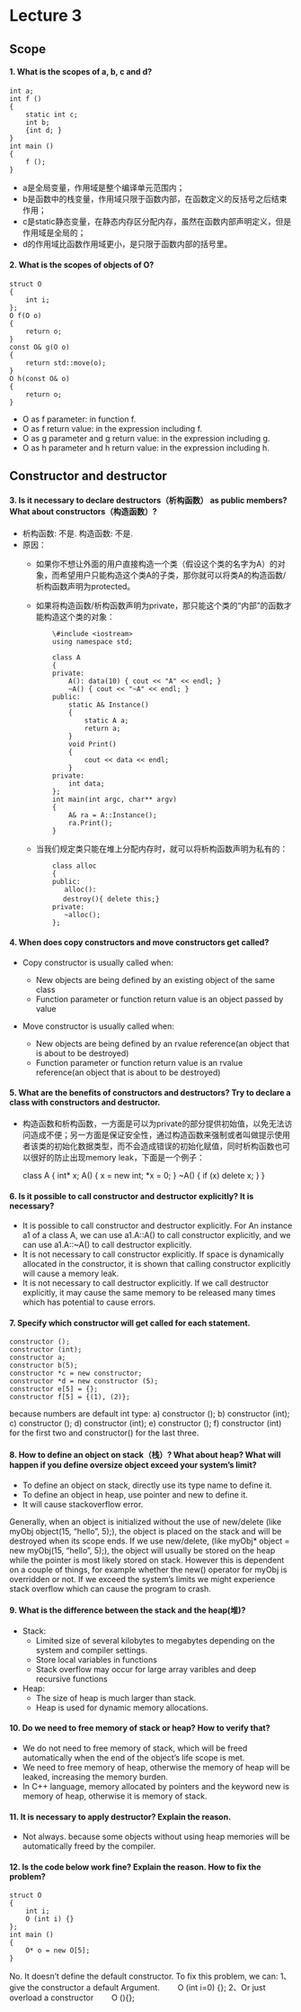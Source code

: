 # Lecture 3
## Scope
#### 1. What is the scopes of a, b, c and d?
	int a;
	int f ()
	{
    	static int c;
    	int b;
    	{int d; }
	}
	int main ()
	{
    	f ();
	}



- a是全局变量，作用域是整个编译单元范围内；
- b是函数中的栈变量，作用域只限于函数内部，在函数定义的反括号之后结束作用；
- c是static静态变量，在静态内存区分配内存，虽然在函数内部声明定义，但是作用域是全局的；
- d的作用域比函数作用域更小，是只限于函数内部的括号里。


#### 2. What is the scopes of objects of O?

	struct O
	{
	    int i;
	};
	O f(O o)
	{
	    return o;
	}
	const O& g(O o)
	{
	    return std::move(o);
	}
	O h(const O& o)
	{
	    return o;
	}



- O as f parameter: in function f.
- O as f return value: in the expression including f.
- O as g parameter and g return value: in the expression including g.
- O as h parameter and h return value: in the expression including h.



##	Constructor and destructor
#### 3. Is it necessary to declare destructors（析构函数） as public members? What about constructors（构造函数）?

- 析构函数: 不是. 构造函数: 不是.
- 原因：
  - 如果你不想让外面的用户直接构造一个类（假设这个类的名字为A）的对象，而希望用户只能构造这个类A的子类，那你就可以将类A的构造函数/析构函数声明为protected。
  - 如果将构造函数/析构函数声明为private，那只能这个类的“内部”的函数才能构造这个类的对象：

		    \#include <iostream>
		    using namespace std;

		    class A
		    {
		    private:
		        A(): data(10) { cout << "A" << endl; }
		        ~A() { cout << "~A" << endl; }
		    public:
		        static A& Instance()
		        {
		            static A a;
		            return a;
		        }
		        void Print()
		        {
		            cout << data << endl;
		        }
		    private:
		        int data;
		    };
		    int main(int argc, char** argv)
		    {
		        A& ra = A::Instance();
		        ra.Print();
		    }
  - 当我们规定类只能在堆上分配内存时，就可以将析构函数声明为私有的：

			class alloc
			{
			public:
			   alloc():
			　 destroy(){ delete this;} 　
			private:
			   ~alloc();
			};


#### 4. When does copy constructors and move constructors get called?

- Copy constructor is usually called when:
  - New objects are being defined by an existing object of the same class
  - Function parameter or function return value is an object passed by value

- Move constructor is usually called when:
  - New objects are being defined by an rvalue reference(an object that is about to be destroyed)
  - Function parameter or function return value is an rvalue reference(an object that is about to be destroyed)


#### 5. What are the benefits of constructors and destructors? Try to declare a class with constructors and destructor.


- 构造函数和析构函数，一方面是可以为private的部分提供初始值，以免无法访问造成不便；另一方面是保证安全性，通过构造函数来强制或者叫做提示使用者该类的初始化数据类型，而不会造成错误的初始化赋值，同时析构函数也可以很好的防止出现memory leak，下面是一个例子：


	class A
	{
		int* x;
		A()
		{
			x = new int;
			*x = 0;
		}
		~A()
		{
			if (x) delete x;
		}
	}


#### 6. Is it possible to call constructor and destructor explicitly? It is necessary?

- It is possible to call constructor and destructor explicitly. For An instance a1 of a class A, we can use a1.A::A() to call constructor explicitly, and we can use a1.A::~A() to call destructor explicitly.
- It is not necessary to call constructor explicitly. If space is dynamically allocated in the constructor, it is shown that calling constructor explicitly will cause a memory leak.
- It is not necessary to call destructor explicitly. If we call destructor explicitly, it may cause the same memory to be released many times which has potential to cause errors.

#### 7. Specify which constructor will get called for each statement.

	constructor ();
	constructor (int);
	constructor a;
	constructor b(5);
	constructor *c = new constructor;
	constructor *d = new constructor (5);
	constructor e[5] = {};
	constructor f[5] = {(1), (2)};


because numbers are default int type:
a)	constructor ();
b)	constructor (int);
c)	constructor ();
d)	constructor (int);
e)	constructor ();
f)	constructor (int) for the first two and constructor() for the last three.


#### 8. How to define an object on stack（栈）? What about heap? What will happen if you define oversize object exceed your system’s limit?

- To define an object on stack, directly use its type name to define it.
- To define an object in heap, use pointer and new to define it.
- It will cause stackoverflow error.


Generally, when an object is initialized without the use of new/delete (like myObj object(15, “hello”, 5);), the object is placed on the stack and will be destroyed when its scope ends. If we use new/delete, (like myObj* object = new myObj(15, “hello”, 5);), the object will usually be stored on the heap while the pointer is most likely stored on stack. However this is dependent on a couple of things, for example whether the new() operator for myObj is overridden or not. If we exceed the system’s limits we might experience stack overflow which can cause the program to crash.

#### 9. What is the difference between the stack and the heap(堆)?


- Stack:
  - Limited size of several kilobytes to megabytes depending on the system and compiler settings.
  - Store local variables in functions
  - Stack overflow may occur for large array varibles and deep recursive functions
- Heap:
  - The size of heap is much larger than stack.
  - Heap is used for dynamic memory allocations.

#### 10. Do we need to free memory of stack or heap? How to verify that?

- We do not need to free memory of stack, which will be freed automatically when the end of the object’s life scope is met.
- We need to free memory of heap, otherwise the memory of heap will be leaked, increasing the memory burden.
- In C++ language, memory allocated by pointers and the keyword new is memory of heap, otherwise it is memory of stack.



#### 11. It is necessary to apply destructor? Explain the reason.

- Not always. because some objects without using heap memories will be automatically freed by the compiler.

#### 12. Is the code below work fine? Explain the reason. How to fix the problem?

	struct O
	{
	    int i;
	    O (int i) {}
	};
	int main ()
	{
	    O* o = new O[5];
	}


No. It doesn’t define the default constructor.
To fix this problem, we can:
1、give the constructor a default Argument.
&emsp;&emsp;O (int i=0) {};
2、Or just overload a constructor
&emsp;&emsp;O (){};

